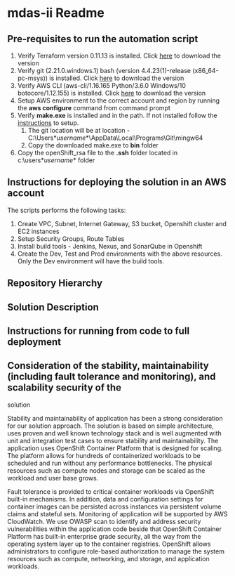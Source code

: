# mdas-ii Readme
## Pre-requisites to run the automation script 
1. Verify Terraform version 0.11.13 is installed. Click [here](https://releases.hashicorp.com/terraform/0.11.13/) to download the version
1. Verify git (2.21.0.windows.1) bash (version 4.4.23(1)-release (x86_64-pc-msys)) is installed. Click [here](https://git-scm.com/download/win) to download the version
1. Verify AWS CLI (aws-cli/1.16.165 Python/3.6.0 Windows/10 botocore/1.12.155) is installed. Click [here](https://aws.amazon.com/cli/) to download the version
1. Setup AWS environment to the correct account and region by running the **aws configure** command from command prompt
1. Verify **make.exe** is installed and in the path. If not installed follow the [instructions](https://gist.github.com/evanwill/0207876c3243bbb6863e65ec5dc3f058) to setup. 
   1.  The git location will be at location - C:\Users\**username**\AppData\Local\Programs\Git\mingw64
   1.  Copy the downloaded make.exe to **bin** folder
1. Copy the openShift_rsa file to the **.ssh** folder located in c:\users\**username** folder

## Instructions for deploying the solution in an AWS account


The scripts performs the following tasks:
1. Create VPC, Subnet, Internet Gateway, S3 bucket, Openshift cluster and EC2 instances
1. Setup Security Groups, Route Tables
1. Install build tools - Jenkins, Nexus, and SonarQube in Openshift
1. Create the Dev, Test and Prod environments with the above resources. Only the Dev environment will have the build tools. 





## Repository Hierarchy




## Solution Description



## Instructions for running from code to full deployment




## Consideration of the stability, maintainability (including fault tolerance and monitoring), and scalability security of the 
solution

Stability and maintainability of application has been a strong consideration for our solution approach. The solution is based on simple architecture, uses proven and well known technology stack and is well augmented with unit and integration test cases to ensure stability and maintainability.
The application uses OpenShift Container Platform that is designed for scaling. The platform allows for hundreds of containerized workloads to be scheduled and run without any performance bottlenecks. The physical resources such as compute nodes and storage can be scaled as the workload and user base grows. 

Fault tolerance is provided to critical container workloads via OpenShift built-in mechanisms. In addition, data and configuration settings for container images can be persisted across instances via persistent volume claims and stateful sets. Monitoring of application will be supported by AWS CloudWatch.
We use OWASP scan to identify and address security vulnerabilities within the application code beside that OpenShift Container Platform has built-in enterprise grade security, all the way from the operating system layer up to the container registries. OpenShift allows administrators to configure role-based authorization to manage the system resources such as compute, networking, and storage, and application workloads.
